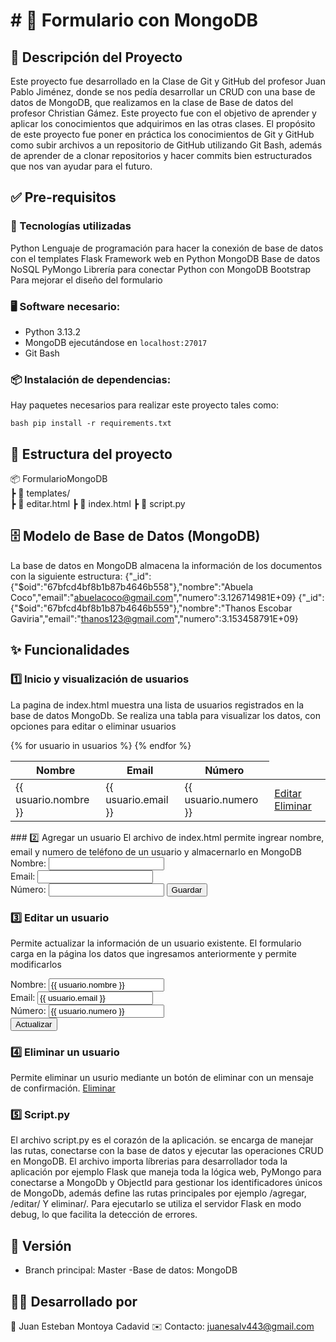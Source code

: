 # # 📝 Formulario con MongoDB

## 📖 Descripción del Proyecto
Este proyecto fue desarrollado en la Clase de Git y GitHub del profesor Juan Pablo Jiménez, donde se nos pedía desarrollar un CRUD con una base de datos de MongoDB,
que realizamos en la clase de Base de datos del profesor Christian Gámez. Este proyecto fue con el objetivo de aprender y aplicar los conocimientos que adquirimos
en las otras clases. El propósito de este proyecto fue poner en práctica los conocimientos de Git y GitHub como subir archivos a un repositorio de GitHub utilizando
Git Bash, además de aprender de a clonar repositorios y hacer commits bien estructurados que nos van ayudar para el futuro.

## ✅ Pre-requisitos

### 🚀 Tecnologías utilizadas

Python Lenguaje de programación para hacer la conexión de base de datos con el templates
Flask Framework web en Python
MongoDB Base de datos NoSQL
PyMongo Librería para conectar Python con MongoDB
Bootstrap Para mejorar el diseño del formulario

### 🖥️ Software necesario:
- Python 3.13.2
- MongoDB ejecutándose en `localhost:27017`
- Git Bash

### 📦 Instalación de dependencias:
Hay paquetes necesarios para realizar este proyecto tales como:

`bash pip install -r requirements.txt`

## 📂 Estructura del proyecto
📦 FormularioMongoDB  
   ┣ 📂 templates/  
   ┣ 📜 editar.html
   ┣ 📜 index.html
 ┣ 📜 script.py

## 🗄️ Modelo de Base de Datos (MongoDB)
La base de datos en MongoDB almacena la información de los documentos con la siguiente estructura:
{"_id":{"$oid":"67bfcd4bf8b1b87b4646b558"},"nombre":"Abuela Coco","email":"abuelacoco@gmail.com","numero":3.126714981E+09}
{"_id":{"$oid":"67bfcd4bf8b1b87b4646b559"},"nombre":"Thanos Escobar Gaviria","email":"thanos123@gmail.com","numero":3.153458791E+09}

## ✨ Funcionalidades
### 1️⃣ Inicio y visualización de usuarios
La pagina de index.html muestra una lista de usuarios registrados en la base de datos MongoDb. Se realiza una tabla para visualizar los datos, con opciones para editar
o eliminar usuarios
<table class="table table-bordered table-striped mt-3">
    <thead class="table-dark">
        <tr>
            <th>Nombre</th>
            <th>Email</th>
            <th>Número</th>
        </tr>
    </thead>
    <tbody>
        {% for usuario in usuarios %}
        <tr>
            <td>{{ usuario.nombre }}</td>
            <td>{{ usuario.email }}</td>
            <td>{{ usuario.numero }}</td>
            <td>
                <a href="{{ url_for('editar', id=usuario._id) }}" class="btn btn-warning btn-sm">Editar</a>
                <a href="{{ url_for('eliminar', id=usuario._id) }}" class="btn btn-danger btn-sm" onclick="return confirm('¿Seguro que quieres eliminar este usuario?')">Eliminar</a>
            </td>
        </tr>
        {% endfor %}
    </tbody>
</table>
### 2️⃣ Agregar un usuario
El archivo de index.html permite ingrear nombre, email y numero de teléfono de un usuario y almacernarlo en MongoDB
<form action="/agregar" method="post">
    <div class="mb-3">
        <label for="nombre" class="form-label">Nombre:</label>
        <input type="text" class="form-control" name="nombre" required>
    </div>
    <div class="mb-3">
        <label for="email" class="form-label">Email:</label>
        <input type="email" class="form-control" name="email" required>
    </div
    <div class="mb-3">
        <label for="numero" class="form-label">Número:</label>
        <input type="text" class="form-control" name="numero" required>
    </div>
    <button type="submit" class="btn btn-primary">Guardar</button>
</form>

### 3️⃣ Editar un usuario
Permite actualizar la información de un usuario existente. El formulario carga en la página los datos que ingresamos anteriormente y permite modificarlos
<form action="{{ url_for('editar', id=usuario._id) }}" method="POST">
    <label for="nombre">Nombre:</label>
    <input type="text" id="nombre" name="nombre" value="{{ usuario.nombre }}" required>
    <br
    <label for="email">Email:</label>
    <input type="email" id="email" name="email" value="{{ usuario.email }}" required>
    <br>
    <label for="numero">Número:</label>
    <input type="text" id="numero" name="numero" value="{{ usuario.numero }}" required>
    <br>
    <button type="submit">Actualizar</button>
</form>

### 4️⃣ Eliminar un usuario
Permite eliminar un usurio mediante un botón de eliminar con un mensaje de confirmación.
<a href="{{ url_for('eliminar', id=usuario._id) }}" class="btn btn-danger btn-sm" onclick="return confirm('¿Seguro que quieres eliminar este usuario?')">Eliminar</a>

### 5️⃣ Script.py
El archivo script.py es el corazón de la aplicación. se encarga de manejar las rutas, conectarse con la base de datos y ejecutar las operaciones CRUD en MongoDB.
El archivo importa líbrerias para desarrollador toda la aplicación por ejemplo Flask que maneja toda la lógica web, PyMongo para conectarse a MongoDb y ObjectId
para gestionar los identificadores únicos de MongoDb, además define las rutas principales por ejemplo /agregar, /editar/<id> Y eliminar/<id>.
Para ejecutarlo se utiliza el servidor Flask en modo debug, lo que facilita la detección de errores.

## 📌 Versión
- Branch principal: Master
-Base de datos: MongoDB

## 👨‍💻 Desarrollado por
📌 Juan Esteban Montoya Cadavid
✉️ Contacto: juanesalv443@gmail.com


